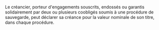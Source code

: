   
 Le créancier, porteur d'engagements souscrits, endossés ou garantis solidairement par deux ou plusieurs coobligés soumis à une procédure de sauvegarde, peut déclarer sa créance pour la valeur nominale de son titre, dans chaque procédure.  

  
